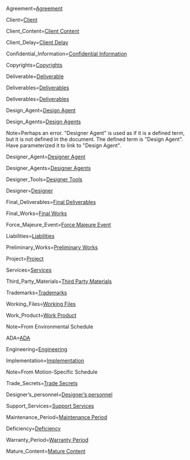 Agreement=<a class='definedterm' href='{!!!}DefT.Agreement'>Agreement</a>

Client=<a class='definedterm' href='{!!!}DefT.Client'>Client</a>

Client_Content=<a class='definedterm' href='{!!!}DefT.Client_Content'>Client Content</a>

Client_Delay=<a class='definedterm' href='{!!!}DefT.Client_Delay'>Client Delay</a>

Confidential_Information=<a class='definedterm' href='{!!!}DefT.Confidential_Information'>Confidential Information</a>

Copyrights=<a class='definedterm' href='{!!!}DefT.Copyrights'>Copyrights</a>

Deliverable=<a class='definedterm' href='{!!!}DefT.Deliverables'>Deliverable</a>

Deliverables=<a class='definedterm' href='{!!!}DefT.Deliverables'>Deliverables</a>

Deliverables=<a class='definedterm' href='{!!!}DefT.Deliverables'>Deliverables</a>

Design_Agent=<a class='definedterm' href='{!!!}DefT.Design_Agents'>Design Agent</a>

Design_Agents=<a class='definedterm' href='{!!!}DefT.Design_Agents'>Design Agents</a>

Note=Perhaps an error.  "Designer Agent" is used as if it is a defined term, but it is not defined in the document.  The defined term is "Design Agent".  Have parameterized it to link to "Design Agent".

Designer_Agent=<a class='definedterm' href='{!!!}DefT.Design_Agents'>Designer Agent</a>

Designer_Agents=<a class='definedterm' href='{!!!}DefT.Design_Agents'>Designer Agents</a>

Designer_Tools=<a class='definedterm' href='{!!!}DefT.Designer_Tools'>Designer Tools</a>

Designer=<a class='definedterm' href='{!!!}DefT.Designer'>Designer</a>

Final_Deliverables=<a class='definedterm' href='{!!!}DefT.Final_Deliverables'>Final Deliverables</a>

Final_Works=<a class='definedterm' href='{!!!}DefT.Final_Works'>Final Works</a>

Force_Majeure_Event=<a class='definedterm' href='{!!!}DefT.Force_Majeure_Event'>Force Majeure Event</a>

Liabilities=<a class='definedterm' href='{!!!}DefT.Liabilities'>Liabilities</a>

Preliminary_Works=<a class='definedterm' href='{!!!}DefT.Preliminary_Works'>Preliminary Works</a>

Project=<a class='definedterm' href='{!!!}DefT.Project'>Project</a>

Services=<a class='definedterm' href='{!!!}DefT.Services'>Services</a>

Third_Party_Materials=<a class='definedterm' href='{!!!}DefT.Third_Party_Materials'>Third Party Materials</a>

Trademarks=<a class='definedterm' href='{!!!}DefT.Trademarks'>Trademarks</a>

Working_Files=<a class='definedterm' href='{!!!}DefT.Working_Files'>Working Files</a>

Work_Product=<a class='definedterm' href='{!!!}DefT.Work_Product'>Work Product</a>

Note=From Environmental Schedule
 
ADA=<a class='definedterm' href='{!!!}DefT.ADA'>ADA</a>

Engineering=<a class='definedterm' href='{!!!}DefT.Engineering'>Engineering</a>

Implementation=<a class='definedterm' href='{!!!}DefT.Implementation'>Implementation</a>


Note=From Motion-Specific Schedule

Trade_Secrets=<a class='definedterm' href='{!!!}DefT.Trade_Secrets'>Trade Secrets</a>

Designer’s_personnel=<a class='definedterm' href='{!!!}DefT.Designer’s_personnel'>Designer’s personnel</a>

Support_Services=<a class='definedterm' href='{!!!}DefT.Support_Services'>Support Services</a>

Maintenance_Period=<a class='definedterm' href='{!!!}DefT.Maintenance_Period'>Maintenance Period</a>

Deficiency=<a class='definedterm' href='{!!!}DefT.Deficiency'>Deficiency</a>

Warranty_Period=<a class='definedterm' href='{!!!}DefT.Warranty_Period'>Warranty Period</a>

Mature_Content=<a class='definedterm' href='{!!!}DefT.Mature_Content'>Mature Content</a>
